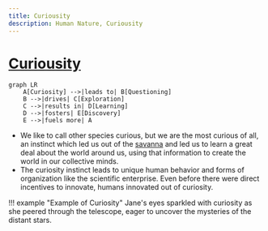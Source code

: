 ```yaml
---
title: Curiousity
description: Human Nature, Curiousity
---
```


# [Curiousity](https://en.wikipedia.org/wiki/Curiosity)

```mermaid
graph LR
    A[Curiosity] -->|leads to| B[Questioning]
    B -->|drives| C[Exploration]
    C -->|results in| D[Learning]
    D -->|fosters| E[Discovery]
    E -->|fuels more| A
```

- We like to call other species curious, but we are the most curious of all, an instinct which led us out of the [savanna](https://en.wikipedia.org/wiki/Savanna) and led us to learn a great deal about the world around us, using that information to create the world in our collective minds. 
- The curiosity instinct leads to unique human behavior and forms of organization like the scientific enterprise. Even before there were direct incentives to innovate, humans innovated out of curiosity.

!!! example "Example of Curiosity"
    Jane's eyes sparkled with curiosity as she peered through the telescope, eager to uncover the mysteries of the distant stars.